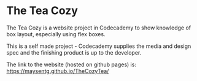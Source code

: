 # The Tea Cozy
The Tea Cozy is a website project in Codecademy to show knowledge of box layout, especially using flex boxes.


This is a self made project - Codecademy supplies the media and design spec and the finishing product is up to the developer.

The link to the website (hosted on github pages) is: https://maysentg.github.io/TheCozyTea/
